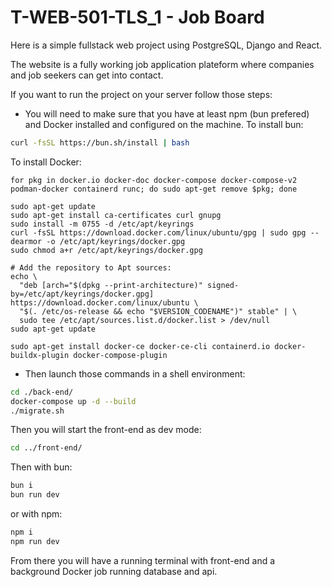 # T-WEB-501-TLS_1 - Job Board

Here is a simple fullstack web project using PostgreSQL, Django and React.

The website is a fully working job application plateform where companies and job seekers can get into contact.

If you want to run the project on your server follow those steps:

- You will need to make sure that you have at least npm (bun prefered) and Docker installed and configured on the machine.
To install bun:
```bash
curl -fsSL https://bun.sh/install | bash
```

To install Docker:
```
for pkg in docker.io docker-doc docker-compose docker-compose-v2 podman-docker containerd runc; do sudo apt-get remove $pkg; done

sudo apt-get update
sudo apt-get install ca-certificates curl gnupg
sudo install -m 0755 -d /etc/apt/keyrings
curl -fsSL https://download.docker.com/linux/ubuntu/gpg | sudo gpg --dearmor -o /etc/apt/keyrings/docker.gpg
sudo chmod a+r /etc/apt/keyrings/docker.gpg

# Add the repository to Apt sources:
echo \
  "deb [arch="$(dpkg --print-architecture)" signed-by=/etc/apt/keyrings/docker.gpg] https://download.docker.com/linux/ubuntu \
  "$(. /etc/os-release && echo "$VERSION_CODENAME")" stable" | \
  sudo tee /etc/apt/sources.list.d/docker.list > /dev/null
sudo apt-get update

sudo apt-get install docker-ce docker-ce-cli containerd.io docker-buildx-plugin docker-compose-plugin

```


- Then launch those commands in a shell environment:

```bash
cd ./back-end/
docker-compose up -d --build
./migrate.sh
```

Then you will start the front-end as dev mode:

```bash
cd ../front-end/
```
Then with bun:
```bash
bun i
bun run dev
```
or with npm:
```bash
npm i
npm run dev
```

From there you will have a running terminal with front-end and a background Docker job running database and api.
